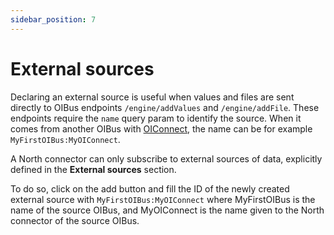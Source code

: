 ```yaml
---
sidebar_position: 7
---
```


# External sources
Declaring an external source is useful when values and files are sent directly to OIBus endpoints `/engine/addValues` 
and `/engine/addFile`. These endpoints require the `name` query param to identify the source. When it comes from another
OIBus with [OIConnect](../north-connectors/oiconnect.md), the name can be for example `MyFirstOIBus:MyOIConnect`.

A North connector can only subscribe to external sources of data, explicitly defined in the **External sources**
section.

To do so, click on the add button and fill the ID of the newly created external source with `MyFirstOIBus:MyOIConnect` 
where MyFirstOIBus is the name of the source OIBus, and MyOIConnect is the name given to the North connector of the 
source OIBus.
